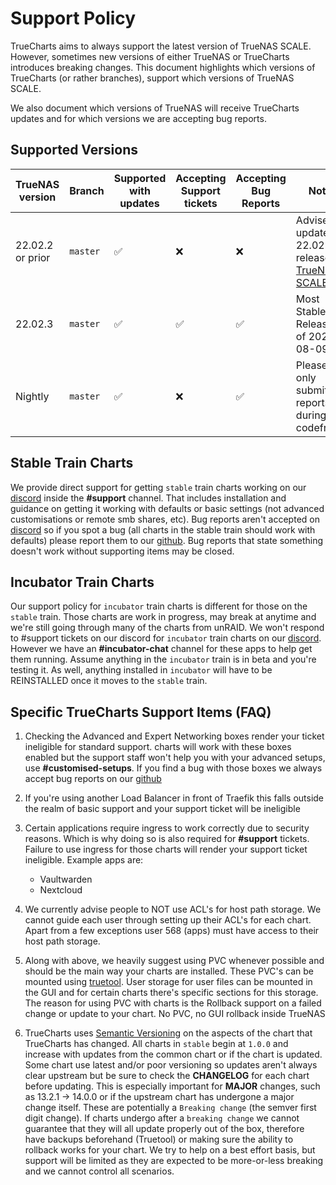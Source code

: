 # Support Policy

TrueCharts aims to always support the latest version of TrueNAS SCALE.
However, sometimes new versions of either TrueNAS or TrueCharts introduces breaking changes.
This document highlights which versions of TrueCharts (or rather branches), support which versions of TrueNAS SCALE.

We also document which versions of TrueNAS will receive TrueCharts updates and for which versions we are accepting bug reports.

## Supported Versions

| TrueNAS version  | Branch   | Supported with updates | Accepting Support tickets | Accepting Bug Reports | Notes                                                                                                          |
| ---------------- | -------- | ---------------------- | ------------------------- | -------------------- | -------------------------------------------------------------------------------------------------------------- |
| 22.02.2 or prior | `master` | :white_check_mark:     | :x:                       | :x:                  | Advised to update to 22.02.3 release of [TrueNAS SCALE](https://www.truenas.com/docs/scale/scalereleasenotes/) |
| 22.02.3          | `master` | :white_check_mark:     | :white_check_mark:        | :white_check_mark:   | Most Stable Release as of 2022-08-09                                                                           |
| Nightly          | `master` | :white_check_mark:     | :x:                       | :white_check_mark:   | Please only submit bug reports during codefreeze                                                                |

## Stable Train Charts

We provide direct support for getting `stable` train charts working on our [discord](https://discord.gg/tVsPTHWTtr) inside the **#support** channel.
That includes installation and guidance on getting it working with defaults or basic settings (not advanced customisations or remote smb shares, etc).
Bug reports aren't accepted on [discord](https://discord.gg/tVsPTHWTtr) so if you spot a bug (all charts in the stable train should work with defaults)
please report them to our [github](https://github.com/truecharts/charts/issues/new/choose). Bug reports that state something doesn't work without supporting items may be closed.

## Incubator Train Charts

Our support policy for `incubator` train charts is different for those on the `stable` train. Those charts are work in progress, 
may break at anytime and we're still going through many of the charts from unRAID. We won't respond to #support tickets on our discord for `incubator` train
charts on our [discord](https://discord.gg/tVsPTHWTtr). However we have an **#incubator-chat** channel for these apps to help get them running. Assume anything
in the `incubator` train is in beta and you're testing it. As well, anything installed in `incubator` will have to be REINSTALLED once it moves to the `stable` train.

## Specific TrueCharts Support Items (FAQ)

1. Checking the Advanced and Expert Networking boxes render your ticket ineligible for standard support.
   charts will work with these boxes enabled but the support staff won't help you with your advanced setups, use **#customised-setups**.
   If you find a bug with those boxes we always accept bug reports on our [github](https://github.com/truecharts/charts/issues/new/choose)

2. If you're using another Load Balancer in front of Traefik this falls outside the realm
   of basic support and your support ticket will be ineligible

3. Certain applications require ingress to work correctly due to security reasons.
   Which is why doing so is also required for **#support** tickets.
   Failure to use ingress for those charts will render your support ticket ineligible. Example apps are:
   - Vaultwarden
   - Nextcloud

4. We currently advise people to NOT use ACL's for host path storage. We cannot guide each user through setting up their ACL's for each chart.
   Apart from a few exceptions user 568 (apps) must have access to their host path storage.

5. Along with above, we heavily suggest using PVC whenever possible and should be the main way your charts are installed.
   These PVC's can be mounted using [truetool](https://github.com/truecharts/truetool).
   User storage for user files can be mounted in the GUI and for certain charts there's specific sections for this storage.
   The reason for using PVC with charts is the Rollback support on a failed change or update to your chart. No PVC, no GUI rollback inside TrueNAS

6. TrueCharts uses [Semantic Versioning](https://semver.org/) on the aspects of the chart that TrueCharts has changed.
   All charts in `stable` begin at `1.0.0` and increase with updates from the common chart or if the chart is updated.
   Some chart use latest and/or poor versioning so updates aren't always clear upstream but be sure to check the **CHANGELOG** for each chart before updating.
   This is especially important for **MAJOR** changes, such as 13.2.1 -> 14.0.0 or if the upstream chart has undergone a major change itself.
   These are potentially a `Breaking change` (the semver first digit change). If charts undergo after a `breaking change` we cannot guarantee that they will
   all update properly out of the box, therefore have backups beforehand (Truetool) or making sure the ability to rollback works for your chart.
   We try to help on a best effort basis, but support will be limited as they are expected to be more-or-less breaking and we cannot control all scenarios.